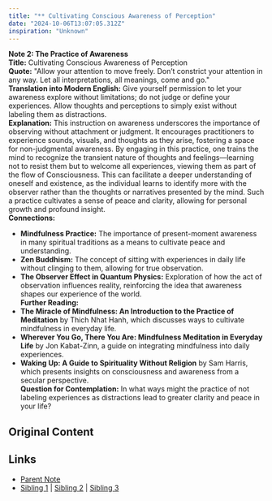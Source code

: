 ```yaml
---
title: "** Cultivating Conscious Awareness of Perception"
date: "2024-10-06T13:07:05.312Z"
inspiration: "Unknown"
---
```


  
**Note 2: The Practice of Awareness**  
**Title:** Cultivating Conscious Awareness of Perception  
**Quote:** "Allow your attention to move freely. Don’t constrict your attention in any way. Let all interpretations, all meanings, come and go."  
**Translation into Modern English:** Give yourself permission to let your awareness explore without limitations; do not judge or define your experiences. Allow thoughts and perceptions to simply exist without labeling them as distractions.  
**Explanation:** This instruction on awareness underscores the importance of observing without attachment or judgment. It encourages practitioners to experience sounds, visuals, and thoughts as they arise, fostering a space for non-judgmental awareness. By engaging in this practice, one trains the mind to recognize the transient nature of thoughts and feelings—learning not to resist them but to welcome all experiences, viewing them as part of the flow of Consciousness. This can facilitate a deeper understanding of oneself and existence, as the individual learns to identify more with the observer rather than the thoughts or narratives presented by the mind. Such a practice cultivates a sense of peace and clarity, allowing for personal growth and profound insight.  
**Connections:**  
- **Mindfulness Practice:** The importance of present-moment awareness in many spiritual traditions as a means to cultivate peace and understanding.  
- **Zen Buddhism:** The concept of sitting with experiences in daily life without clinging to them, allowing for true observation.  
- **The Observer Effect in Quantum Physics:** Exploration of how the act of observation influences reality, reinforcing the idea that awareness shapes our experience of the world.  
**Further Reading:**  
- **The Miracle of Mindfulness: An Introduction to the Practice of Meditation** by Thich Nhat Hanh, which discusses ways to cultivate mindfulness in everyday life.  
- **Wherever You Go, There You Are: Mindfulness Meditation in Everyday Life** by Jon Kabat-Zinn, a guide on integrating mindfulness into daily experiences.  
- **Waking Up: A Guide to Spirituality Without Religion** by Sam Harris, which presents insights on consciousness and awareness from a secular perspective.  
**Question for Contemplation:** In what ways might the practice of not labeling experiences as distractions lead to greater clarity and peace in your life?  


## Original Content



## Links

- [Parent Note](/parent-note.md)
- [Sibling 1](/zettel1.md) | [Sibling 2](/zettel2.md) | [Sibling 3](/zettel3.md)
